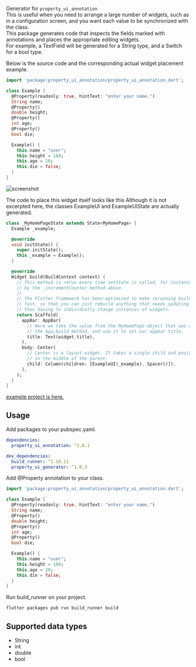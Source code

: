 Generator for `property_ui_annotation`  
This is useful when you need to arrange a large number of widgets, such as in a configuration screen, and you want each value to be synchronized with the class.  
This package generates code that inspects the fields marked with annotations and places the appropriate editing widgets.  
For example, a TextField will be generated for a String type, and a Switch for a bool type.  
  
Below is the source code and the corresponding actual widget placement example.  

````.dart
import 'package:property_ui_annotation/property_ui_annotation.dart';

class Example {
  @Property(readonly: true, hintText: "enter your name.")
  String name;
  @Property()
  double height;
  @Property()
  int age;
  @Property()
  bool die;

  Example() {
    this.name = "user";
    this.height = 180;
    this.age = 20;
    this.die = false;
  }
}
````
![screenshot](https://user-images.githubusercontent.com/23698404/103415344-05084280-4bc5-11eb-98b0-0068fec0b0e0.png)

The code to place this widget itself looks like this
Although it is not excerpted here, the classes ExampleUI and ExampleUIState are actually generated.
````.dart
class _MyHomePageState extends State<MyHomePage> {
  Example _example;

  @override
  void initState() {
    super.initState();
    this._example = Example();
  }

  @override
  Widget build(BuildContext context) {
    // This method is rerun every time setState is called, for instance as done
    // by the _incrementCounter method above.
    //
    // The Flutter framework has been optimized to make rerunning build methods
    // fast, so that you can just rebuild anything that needs updating rather
    // than having to individually change instances of widgets.
    return Scaffold(
      appBar: AppBar(
        // Here we take the value from the MyHomePage object that was created by
        // the App.build method, and use it to set our appbar title.
        title: Text(widget.title),
      ),
      body: Center(
        // Center is a layout widget. It takes a single child and positions it
        // in the middle of the parent.
        child: Column(children: [ExampleUI(_example), Spacer()]),
      ),
    );
  }
}
````

[example project is here.](https://github.com/desktopgame/property_ui/tree/main/example)

## Usage

Add packages to your pubspec.yaml.
````.yaml
dependencies:
  property_ui_annotation: ^1.0.1

dev_dependencies:
  build_runner: ^1.10.11
  property_ui_generator: ^1.0.3
````

Add @Property annotation to your class.
````.dart
import 'package:property_ui_annotation/property_ui_annotation.dart';

class Example {
  @Property(readonly: true, hintText: "enter your name.")
  String name;
  @Property()
  double height;
  @Property()
  int age;
  @Property()
  bool die;

  Example() {
    this.name = "user";
    this.height = 180;
    this.age = 20;
    this.die = false;
  }
}
````

Run build_runner on your project.
````.sh
flutter packages pub run build_runner build
````

## Supported data types
* String
* int
* double
* bool